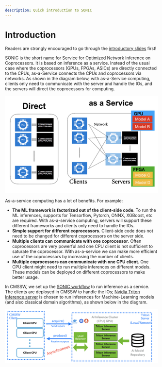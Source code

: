 ```yaml
---
description: Quick introduction to SONIC
---
```


# Introduction

Readers are strongly encouraged to go through the [introductory slides](files/SONIC\_Introduction\_MLHATS.pdf) first!&#x20;



SONIC is the short name for Service for Optimized Network Inference on Coprocessors. It is based on inference as a service. Instead of the usual case where the coprocessors (GPUs, FPGAs, ASICs) are directly connected to the CPUs, as-a-Service connects the CPUs and coprocessors via networks. As shown in the diagram below, with as-a-Service computing, clients only need to communicate with the server and handle the IOs, and the servers will direct the coprocessors for computing.

![Direct connection vs as-a-service](<.gitbook/assets/image (1).png>)

As-a-service computing has a lot of benefits. For example:

* **The ML framework is factorized out of the client-side code**. To run the ML inferences, supports for Tensorflow, Pytorch, ONNX, XGBoost, etc are required. With as-a-service computing, servers will support these different frameworks and clients only need to handle the IOs.
* **Simple support for different coprocessors**. Client-side code does not need to be changed for different coprocessors on the server side.
* **Multiple clients can communicate with one coprocessor**. Often coprocessors are very powerful and one CPU client is not sufficient to saturate the coprocessor. With as-a-service we can make more efficient use of the coprocessors by increasing the number of clients.
* **Multiple coprocessors can communicate with one CPU client**. One CPU client might need to run multiple inferences on different models. These models can be deployed on different coprocessors to make better usage.&#x20;

In CMSSW, we set up the [SONIC workflow](https://github.com/cms-sw/cmssw/tree/master/HeterogeneousCore/SonicCore) to run inference as a service. The clients are deployed in CMSSW to handle the IOs; [Nvidia Triton Inference server](https://github.com/triton-inference-server/server) is chosen to run inferences for Machine-Learning models (and also classical domain algorithms), as shown below in the diagram.

![SONIC in CMSSW](.gitbook/assets/image.png)

